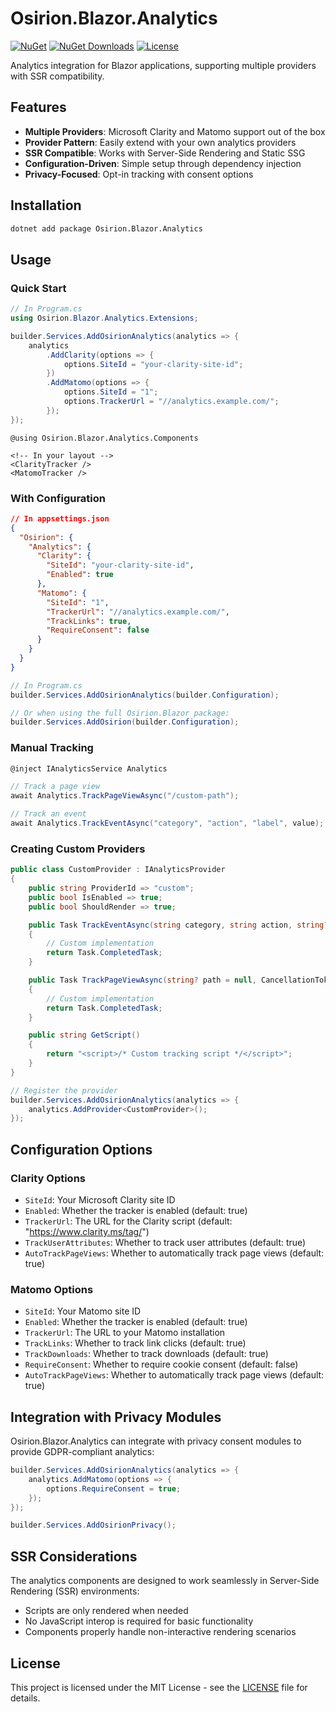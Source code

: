 # Osirion.Blazor.Analytics

[![NuGet](https://img.shields.io/nuget/v/Osirion.Blazor.Analytics)](https://www.nuget.org/packages/Osirion.Blazor.Analytics)
[![NuGet Downloads](https://img.shields.io/nuget/dt/Osirion.Blazor)](https://www.nuget.org/packages/Osirion.Blazor.Analytics)
[![License](https://img.shields.io/github/license/obrana-boranija/Osirion.Blazor)](https://github.com/obrana-boranija/Osirion.Blazor/blob/master/LICENSE.txt)

Analytics integration for Blazor applications, supporting multiple providers with SSR compatibility.

## Features

- **Multiple Providers**: Microsoft Clarity and Matomo support out of the box
- **Provider Pattern**: Easily extend with your own analytics providers
- **SSR Compatible**: Works with Server-Side Rendering and Static SSG
- **Configuration-Driven**: Simple setup through dependency injection
- **Privacy-Focused**: Opt-in tracking with consent options

## Installation

```bash
dotnet add package Osirion.Blazor.Analytics
```

## Usage

### Quick Start

```csharp
// In Program.cs
using Osirion.Blazor.Analytics.Extensions;

builder.Services.AddOsirionAnalytics(analytics => {
    analytics
        .AddClarity(options => {
            options.SiteId = "your-clarity-site-id";
        })
        .AddMatomo(options => {
            options.SiteId = "1";
            options.TrackerUrl = "//analytics.example.com/";
        });
});
```

```razor
@using Osirion.Blazor.Analytics.Components

<!-- In your layout -->
<ClarityTracker />
<MatomoTracker />
```

### With Configuration

```json
// In appsettings.json
{
  "Osirion": {
    "Analytics": {
      "Clarity": {
        "SiteId": "your-clarity-site-id",
        "Enabled": true
      },
      "Matomo": {
        "SiteId": "1",
        "TrackerUrl": "//analytics.example.com/",
        "TrackLinks": true,
        "RequireConsent": false
      }
    }
  }
}
```

```csharp
// In Program.cs
builder.Services.AddOsirionAnalytics(builder.Configuration);

// Or when using the full Osirion.Blazor package:
builder.Services.AddOsirion(builder.Configuration);
```

### Manual Tracking

```csharp
@inject IAnalyticsService Analytics

// Track a page view
await Analytics.TrackPageViewAsync("/custom-path");

// Track an event
await Analytics.TrackEventAsync("category", "action", "label", value);
```

### Creating Custom Providers

```csharp
public class CustomProvider : IAnalyticsProvider
{
    public string ProviderId => "custom";
    public bool IsEnabled => true;
    public bool ShouldRender => true;

    public Task TrackEventAsync(string category, string action, string? label = null, object? value = null, CancellationToken cancellationToken = default)
    {
        // Custom implementation
        return Task.CompletedTask;
    }

    public Task TrackPageViewAsync(string? path = null, CancellationToken cancellationToken = default)
    {
        // Custom implementation
        return Task.CompletedTask;
    }

    public string GetScript()
    {
        return "<script>/* Custom tracking script */</script>";
    }
}

// Register the provider
builder.Services.AddOsirionAnalytics(analytics => {
    analytics.AddProvider<CustomProvider>();
});
```

## Configuration Options

### Clarity Options

- `SiteId`: Your Microsoft Clarity site ID
- `Enabled`: Whether the tracker is enabled (default: true)
- `TrackerUrl`: The URL for the Clarity script (default: "https://www.clarity.ms/tag/")
- `TrackUserAttributes`: Whether to track user attributes (default: true)
- `AutoTrackPageViews`: Whether to automatically track page views (default: true)

### Matomo Options

- `SiteId`: Your Matomo site ID
- `Enabled`: Whether the tracker is enabled (default: true)
- `TrackerUrl`: The URL to your Matomo installation
- `TrackLinks`: Whether to track link clicks (default: true)
- `TrackDownloads`: Whether to track downloads (default: true)
- `RequireConsent`: Whether to require cookie consent (default: false)
- `AutoTrackPageViews`: Whether to automatically track page views (default: true)

## Integration with Privacy Modules

Osirion.Blazor.Analytics can integrate with privacy consent modules to provide GDPR-compliant analytics:

```csharp
builder.Services.AddOsirionAnalytics(analytics => {
    analytics.AddMatomo(options => {
        options.RequireConsent = true;
    });
});

builder.Services.AddOsirionPrivacy();
```

## SSR Considerations

The analytics components are designed to work seamlessly in Server-Side Rendering (SSR) environments:

- Scripts are only rendered when needed
- No JavaScript interop is required for basic functionality
- Components properly handle non-interactive rendering scenarios

## License

This project is licensed under the MIT License - see the [LICENSE](https://github.com/obrana-boranija/Osirion.Blazor/blob/master/LICENSE.txt) file for details.